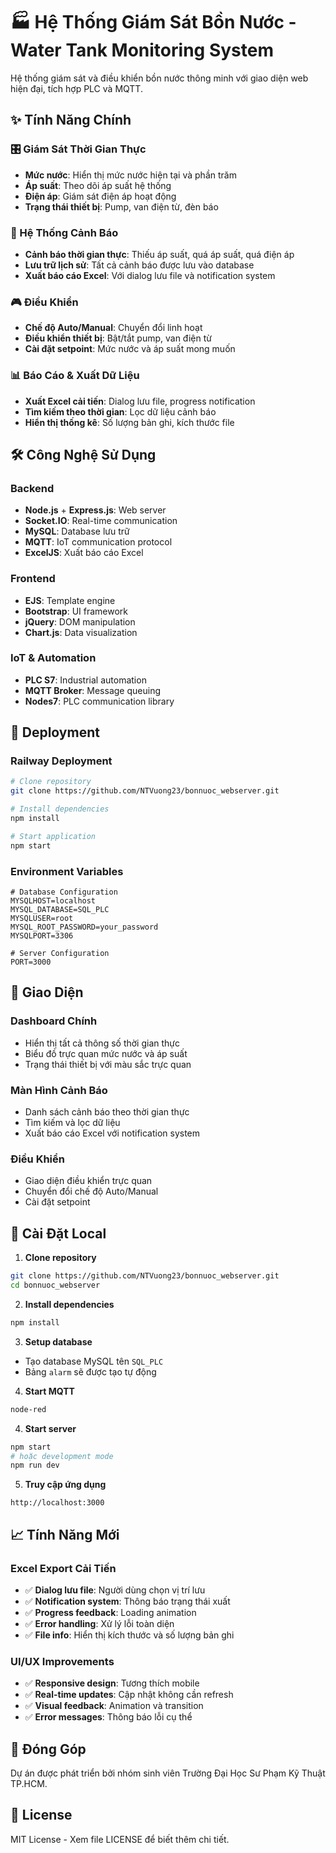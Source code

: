 # 🏭 Hệ Thống Giám Sát Bồn Nước - Water Tank Monitoring System

Hệ thống giám sát và điều khiển bồn nước thông minh với giao diện web hiện đại, tích hợp PLC và MQTT.

## ✨ Tính Năng Chính

### 🎛️ Giám Sát Thời Gian Thực
- **Mức nước**: Hiển thị mức nước hiện tại và phần trăm
- **Áp suất**: Theo dõi áp suất hệ thống
- **Điện áp**: Giám sát điện áp hoạt động
- **Trạng thái thiết bị**: Pump, van điện từ, đèn báo

### 🚨 Hệ Thống Cảnh Báo
- **Cảnh báo thời gian thực**: Thiếu áp suất, quá áp suất, quá điện áp
- **Lưu trữ lịch sử**: Tất cả cảnh báo được lưu vào database
- **Xuất báo cáo Excel**: Với dialog lưu file và notification system

### 🎮 Điều Khiển
- **Chế độ Auto/Manual**: Chuyển đổi linh hoạt
- **Điều khiển thiết bị**: Bật/tắt pump, van điện từ
- **Cài đặt setpoint**: Mức nước và áp suất mong muốn

### 📊 Báo Cáo & Xuất Dữ Liệu
- **Xuất Excel cải tiến**: Dialog lưu file, progress notification
- **Tìm kiếm theo thời gian**: Lọc dữ liệu cảnh báo
- **Hiển thị thống kê**: Số lượng bản ghi, kích thước file

## 🛠️ Công Nghệ Sử Dụng

### Backend
- **Node.js** + **Express.js**: Web server
- **Socket.IO**: Real-time communication
- **MySQL**: Database lưu trữ
- **MQTT**: IoT communication protocol
- **ExcelJS**: Xuất báo cáo Excel

### Frontend
- **EJS**: Template engine
- **Bootstrap**: UI framework
- **jQuery**: DOM manipulation
- **Chart.js**: Data visualization

### IoT & Automation
- **PLC S7**: Industrial automation
- **MQTT Broker**: Message queuing
- **Nodes7**: PLC communication library

## 🚀 Deployment

### Railway Deployment
```bash
# Clone repository
git clone https://github.com/NTVuong23/bonnuoc_webserver.git

# Install dependencies
npm install

# Start application
npm start
```

### Environment Variables
```env
# Database Configuration
MYSQLHOST=localhost
MYSQL_DATABASE=SQL_PLC
MYSQLUSER=root
MYSQL_ROOT_PASSWORD=your_password
MYSQLPORT=3306

# Server Configuration
PORT=3000
```

## 📱 Giao Diện

### Dashboard Chính
- Hiển thị tất cả thông số thời gian thực
- Biểu đồ trực quan mức nước và áp suất
- Trạng thái thiết bị với màu sắc trực quan

### Màn Hình Cảnh Báo
- Danh sách cảnh báo theo thời gian thực
- Tìm kiếm và lọc dữ liệu
- Xuất báo cáo Excel với notification system

### Điều Khiển
- Giao diện điều khiển trực quan
- Chuyển đổi chế độ Auto/Manual
- Cài đặt setpoint

## 🔧 Cài Đặt Local

1. **Clone repository**
```bash
git clone https://github.com/NTVuong23/bonnuoc_webserver.git
cd bonnuoc_webserver
```

2. **Install dependencies**
```bash
npm install
```

3. **Setup database**
- Tạo database MySQL tên `SQL_PLC`
- Bảng `alarm` sẽ được tạo tự động

4. **Start MQTT**
```bash
node-red
```

4. **Start server**
```bash
npm start
# hoặc development mode
npm run dev
```

5. **Truy cập ứng dụng**
```
http://localhost:3000
```

## 📈 Tính Năng Mới

### Excel Export Cải Tiến
- ✅ **Dialog lưu file**: Người dùng chọn vị trí lưu
- ✅ **Notification system**: Thông báo trạng thái xuất
- ✅ **Progress feedback**: Loading animation
- ✅ **Error handling**: Xử lý lỗi toàn diện
- ✅ **File info**: Hiển thị kích thước và số lượng bản ghi

### UI/UX Improvements
- ✅ **Responsive design**: Tương thích mobile
- ✅ **Real-time updates**: Cập nhật không cần refresh
- ✅ **Visual feedback**: Animation và transition
- ✅ **Error messages**: Thông báo lỗi cụ thể

## 👥 Đóng Góp

Dự án được phát triển bởi nhóm sinh viên Trường Đại Học Sư Phạm Kỹ Thuật TP.HCM.

## 📄 License

MIT License - Xem file LICENSE để biết thêm chi tiết.
